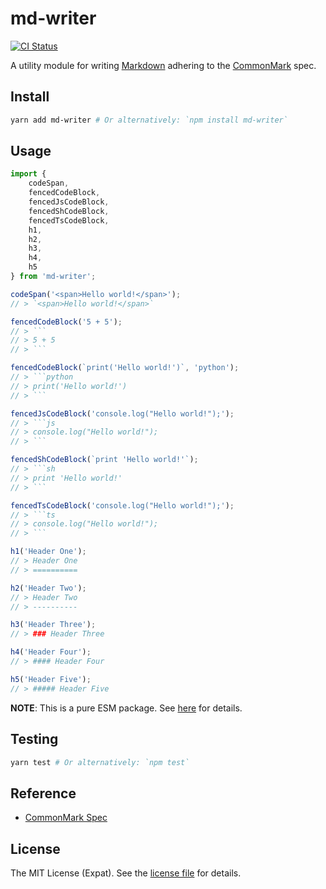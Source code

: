 md-writer
=========
[![CI Status][CI BADGE]][CI PAGE]

A utility module for writing [Markdown][MARKDOWN] adhering to the [CommonMark][COMMONMARK] spec.

Install
-------
```sh
yarn add md-writer # Or alternatively: `npm install md-writer`
```

Usage
-----
```js
import {
    codeSpan,
    fencedCodeBlock,
    fencedJsCodeBlock,
    fencedShCodeBlock,
    fencedTsCodeBlock,
    h1,
    h2,
    h3,
    h4,
    h5
} from 'md-writer';

codeSpan('<span>Hello world!</span>');
// > `<span>Hello world!</span>`

fencedCodeBlock('5 + 5');
// > ```
// > 5 + 5
// > ```

fencedCodeBlock(`print('Hello world!')`, 'python');
// > ```python
// > print('Hello world!')
// > ```

fencedJsCodeBlock('console.log("Hello world!");');
// > ```js
// > console.log("Hello world!");
// > ```

fencedShCodeBlock(`print 'Hello world!'`);
// > ```sh
// > print 'Hello world!'
// > ```

fencedTsCodeBlock('console.log("Hello world!");');
// > ```ts
// > console.log("Hello world!");
// > ```

h1('Header One');
// > Header One
// > ==========

h2('Header Two');
// > Header Two
// > ----------

h3('Header Three');
// > ### Header Three

h4('Header Four');
// > #### Header Four

h5('Header Five');
// > ##### Header Five
```

**NOTE**: This is a pure ESM package. See [here](https://gist.github.com/sindresorhus/a39789f98801d908bbc7ff3ecc99d99c) for details.

Testing
-------
```sh
yarn test # Or alternatively: `npm test`
```

Reference
---------
- [CommonMark Spec](http://spec.commonmark.org/)

License
-------
The MIT License (Expat). See the [license file](LICENSE) for details.


[CI BADGE]: https://github.com/jbenner-radham/node-md-writer/actions/workflows/ci.yaml/badge.svg
[CI PAGE]: https://github.com/jbenner-radham/node-md-writer/actions/workflows/ci.yaml
[COMMONMARK]: http://commonmark.org/
[MARKDOWN]: https://daringfireball.net/projects/markdown/
